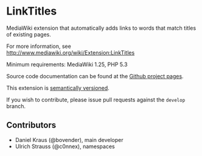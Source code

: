 LinkTitles
==========

MediaWiki extension that automatically adds links to words that match titles of existing pages.

For more information, see http://www.mediawiki.org/wiki/Extension:LinkTitles

Minimum requirements: MediaWiki 1.25, PHP 5.3

Source code documentation can be found at the [Github project
pages](http://bovender.github.io/LinkTitles).

This extension is [semantically versioned](http://semver.org).

If you wish to contribute, please issue pull requests against the `develop` branch.


Contributors
------------

- Daniel Kraus (@bovender), main developer
- Ulrich Strauss (@c0nnex), namespaces

